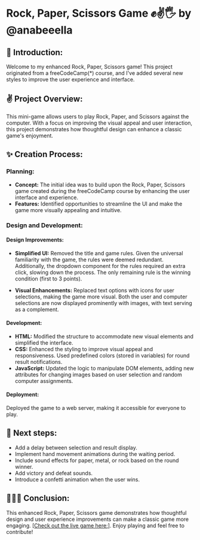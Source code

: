 # Rock, Paper, Scissors Game ✊✌️🖐️ by @anabeeella

## 📖 Introduction:

Welcome to my enhanced Rock, Paper, Scissors game! This project originated from a freeCodeCamp(\*) course, and I've added several new styles to improve the user experience and interface.

## ✌️ Project Overview:

This mini-game allows users to play Rock, Paper, and Scissors against the computer. With a focus on improving the visual appeal and user interaction, this project demonstrates how thoughtful design can enhance a classic game's enjoyment.

## ✨ Creation Process:

### Planning:

- **Concept:** The initial idea was to build upon the Rock, Paper, Scissors game created during the freeCodeCamp course by enhancing the user interface and experience.
- **Features:** Identified opportunities to streamline the UI and make the game more visually appealing and intuitive.

### Design and Development:

#### Design Improvements:

- **Simplified UI:** Removed the title and game rules. Given the universal familiarity with the game, the rules were deemed redundant. Additionally, the dropdown component for the rules required an extra click, slowing down the process. The only remaining rule is the winning condition (first to 3 points).

- **Visual Enhancements:** Replaced text options with icons for user selections, making the game more visual. Both the user and computer selections are now displayed prominently with images, with text serving as a complement.

#### Development:

- **HTML:** Modified the structure to accommodate new visual elements and simplified the interface.
- **CSS:** Enhanced the styling to improve visual appeal and responsiveness. Used predefined colors (stored in variables) for round result notifications.
- **JavaScript:** Updated the logic to manipulate DOM elements, adding new attributes for changing images based on user selection and random computer assignments.

#### Deployment:

Deployed the game to a web server, making it accessible for everyone to play.

## 🚀 Next steps:

- Add a delay between selection and result display.
- Implement hand movement animations during the waiting period.
- Include sound effects for paper, metal, or rock based on the round winner.
- Add victory and defeat sounds.
- Introduce a confetti animation when the user wins.

## 👩🏽‍💻 Conclusion:

This enhanced Rock, Paper, Scissors game demonstrates how thoughtful design and user experience improvements can make a classic game more engaging.  [[Check out the live game here:]](https://rock-paper-scissors-by-anabeeella.netlify.app/). Enjoy playing and feel free to contribute!
